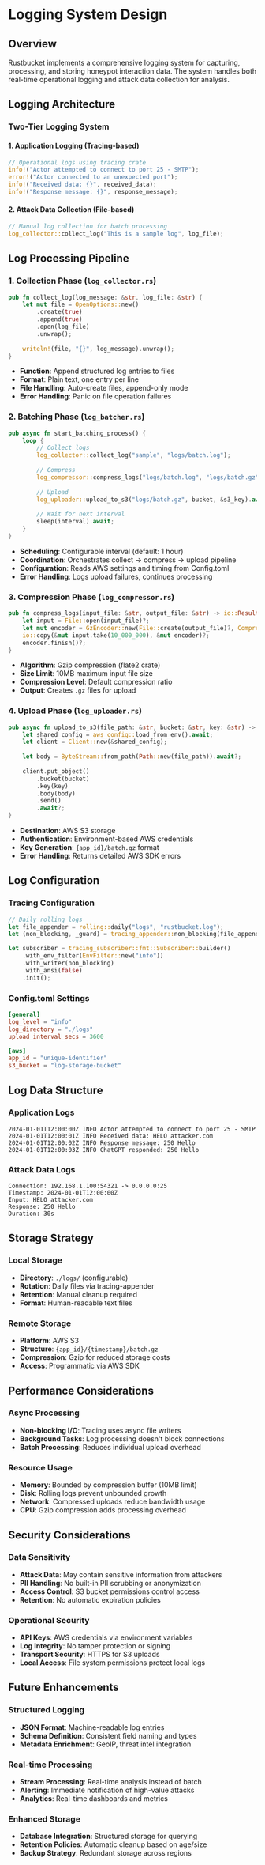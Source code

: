 # Logging System Design

## Overview
Rustbucket implements a comprehensive logging system for capturing, processing, and storing honeypot interaction data. The system handles both real-time operational logging and attack data collection for analysis.

## Logging Architecture

### Two-Tier Logging System

#### 1. Application Logging (Tracing-based)
```rust
// Operational logs using tracing crate
info!("Actor attempted to connect to port 25 - SMTP");
error!("Actor connected to an unexpected port");
info!("Received data: {}", received_data);
info!("Response message: {}", response_message);
```

#### 2. Attack Data Collection (File-based)
```rust
// Manual log collection for batch processing
log_collector::collect_log("This is a sample log", log_file);
```

## Log Processing Pipeline

### 1. Collection Phase (`log_collector.rs`)
```rust
pub fn collect_log(log_message: &str, log_file: &str) {
    let mut file = OpenOptions::new()
        .create(true)
        .append(true)
        .open(log_file)
        .unwrap();
    
    writeln!(file, "{}", log_message).unwrap();
}
```
- **Function**: Append structured log entries to files
- **Format**: Plain text, one entry per line
- **File Handling**: Auto-create files, append-only mode
- **Error Handling**: Panic on file operation failures

### 2. Batching Phase (`log_batcher.rs`)
```rust
pub async fn start_batching_process() {
    loop {
        // Collect logs
        log_collector::collect_log("sample", "logs/batch.log");
        
        // Compress
        log_compressor::compress_logs("logs/batch.log", "logs/batch.gz");
        
        // Upload
        log_uploader::upload_to_s3("logs/batch.gz", bucket, &s3_key).await;
        
        // Wait for next interval
        sleep(interval).await;
    }
}
```
- **Scheduling**: Configurable interval (default: 1 hour)
- **Coordination**: Orchestrates collect → compress → upload pipeline
- **Configuration**: Reads AWS settings and timing from Config.toml
- **Error Handling**: Logs upload failures, continues processing

### 3. Compression Phase (`log_compressor.rs`)
```rust
pub fn compress_logs(input_file: &str, output_file: &str) -> io::Result<()> {
    let input = File::open(input_file)?;
    let mut encoder = GzEncoder::new(File::create(output_file)?, Compression::default());
    io::copy(&mut input.take(10_000_000), &mut encoder)?;
    encoder.finish()?;
}
```
- **Algorithm**: Gzip compression (flate2 crate)
- **Size Limit**: 10MB maximum input file size
- **Compression Level**: Default compression ratio
- **Output**: Creates `.gz` files for upload

### 4. Upload Phase (`log_uploader.rs`)
```rust
pub async fn upload_to_s3(file_path: &str, bucket: &str, key: &str) -> Result<(), Error> {
    let shared_config = aws_config::load_from_env().await;
    let client = Client::new(&shared_config);
    
    let body = ByteStream::from_path(Path::new(file_path)).await?;
    
    client.put_object()
        .bucket(bucket)
        .key(key)
        .body(body)
        .send()
        .await?;
}
```
- **Destination**: AWS S3 storage
- **Authentication**: Environment-based AWS credentials
- **Key Generation**: `{app_id}/batch.gz` format
- **Error Handling**: Returns detailed AWS SDK errors

## Log Configuration

### Tracing Configuration
```rust
// Daily rolling logs
let file_appender = rolling::daily("logs", "rustbucket.log");
let (non_blocking, _guard) = tracing_appender::non_blocking(file_appender);

let subscriber = tracing_subscriber::fmt::Subscriber::builder()
    .with_env_filter(EnvFilter::new("info"))
    .with_writer(non_blocking)
    .with_ansi(false)
    .init();
```

### Config.toml Settings
```toml
[general]
log_level = "info"
log_directory = "./logs"
upload_interval_secs = 3600

[aws]
app_id = "unique-identifier"
s3_bucket = "log-storage-bucket"
```

## Log Data Structure

### Application Logs
```
2024-01-01T12:00:00Z INFO Actor attempted to connect to port 25 - SMTP
2024-01-01T12:00:01Z INFO Received data: HELO attacker.com
2024-01-01T12:00:02Z INFO Response message: 250 Hello
2024-01-01T12:00:03Z INFO ChatGPT responded: 250 Hello
```

### Attack Data Logs
```
Connection: 192.168.1.100:54321 -> 0.0.0.0:25
Timestamp: 2024-01-01T12:00:00Z
Input: HELO attacker.com
Response: 250 Hello
Duration: 30s
```

## Storage Strategy

### Local Storage
- **Directory**: `./logs/` (configurable)
- **Rotation**: Daily files via tracing-appender
- **Retention**: Manual cleanup required
- **Format**: Human-readable text files

### Remote Storage
- **Platform**: AWS S3
- **Structure**: `{app_id}/{timestamp}/batch.gz`
- **Compression**: Gzip for reduced storage costs
- **Access**: Programmatic via AWS SDK

## Performance Considerations

### Async Processing
- **Non-blocking I/O**: Tracing uses async file writers
- **Background Tasks**: Log processing doesn't block connections
- **Batch Processing**: Reduces individual upload overhead

### Resource Usage
- **Memory**: Bounded by compression buffer (10MB limit)
- **Disk**: Rolling logs prevent unbounded growth
- **Network**: Compressed uploads reduce bandwidth usage
- **CPU**: Gzip compression adds processing overhead

## Security Considerations

### Data Sensitivity
- **Attack Data**: May contain sensitive information from attackers
- **PII Handling**: No built-in PII scrubbing or anonymization
- **Access Control**: S3 bucket permissions control access
- **Retention**: No automatic expiration policies

### Operational Security
- **API Keys**: AWS credentials via environment variables
- **Log Integrity**: No tamper protection or signing
- **Transport Security**: HTTPS for S3 uploads
- **Local Access**: File system permissions protect local logs

## Future Enhancements

### Structured Logging
- **JSON Format**: Machine-readable log entries
- **Schema Definition**: Consistent field naming and types
- **Metadata Enrichment**: GeoIP, threat intel integration

### Real-time Processing
- **Stream Processing**: Real-time analysis instead of batch
- **Alerting**: Immediate notification of high-value attacks
- **Analytics**: Real-time dashboards and metrics

### Enhanced Storage
- **Database Integration**: Structured storage for querying
- **Retention Policies**: Automatic cleanup based on age/size
- **Backup Strategy**: Redundant storage across regions